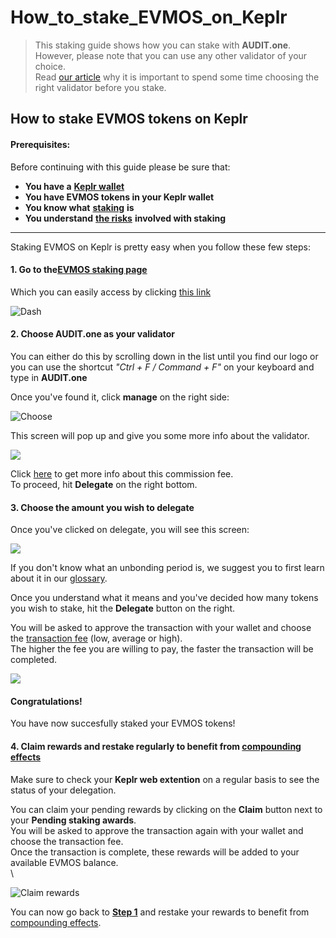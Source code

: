 # How\_to\_stake\_EVMOS\_on\_Keplr

> This staking guide shows how you can stake with **AUDIT.one**.\
> However, please note that you can use any other validator of your choice.\
> Read [our article](importance\_of\_choosing\_the\_right\_validator.md) why it is important to spend some time choosing the right validator before you stake.

## How to stake EVMOS tokens on Keplr

#### Prerequisites:

Before continuing with this guide please be sure that:

* **You have a** [**Keplr wallet**](../crypto-wallets/how\_to\_create\_a\_keplr\_wallet.md)
* **You have EVMOS tokens in your Keplr wallet**
* **You know what** [**staking**](what\_is\_staking.md) **is**
* **You understand** [**the risks**](risks\_of\_staking.md) **involved with staking**

***

Staking EVMOS on Keplr is pretty easy when you follow these few steps:

#### **1. Go to the**[**EVMOS staking page**](https://wallet.keplr.app/#/evmos/stake)

Which you can easily access by clicking [this link](https://wallet.keplr.app/#/evmos/stake)

![Dash](https://user-images.githubusercontent.com/95366163/156748404-f147c5f2-e21a-48b2-a03c-5576df9afa04.png)

#### **2. Choose AUDIT.one as your validator**

You can either do this by scrolling down in the list until you find our logo or you can use the shortcut _"Ctrl + F / Command + F"_ on your keyboard and type in **AUDIT.one**

Once you've found it, click **manage** on the right side:

![Choose](https://user-images.githubusercontent.com/95366163/156748462-0acda3e7-fb70-474e-90b3-2fbc42b1f52f.png)

This screen will pop up and give you some more info about the validator.

![](https://user-images.githubusercontent.com/95366163/156748513-b2b2fc31-82fe-408d-aa7c-d482edeb3422.png)

Click [here](validator\_fee.md) to get more info about this commission fee.\
To proceed, hit **Delegate** on the right bottom.

#### **3. Choose the amount you wish to delegate**

Once you've clicked on delegate, you will see this screen:

![](https://user-images.githubusercontent.com/95366163/156748582-c8b2f1e4-b1f0-4668-9edc-4034d81a0848.png)

If you don't know what an unbonding period is, we suggest you to first learn about it in our [glossary](unbonding\_period.md).

Once you understand what it means and you've decided how many tokens you wish to stake, hit the **Delegate** button on the right.

You will be asked to approve the transaction with your wallet and choose the [transaction fee](transaction\_fees.md) (low, average or high).\
The higher the fee you are willing to pay, the faster the transaction will be completed.

![](https://user-images.githubusercontent.com/95366163/156748680-33c7242f-44f8-41c7-85f4-43aecec19813.png)

#### **Congratulations!**

You have now succesfully staked your EVMOS tokens!

#### **4. Claim rewards and restake regularly to benefit from** [**compounding effects**](compounding\_interest.md)

Make sure to check your **Keplr web extention** on a regular basis to see the status of your delegation.

You can claim your pending rewards by clicking on the **Claim** button next to your **Pending staking awards**.\
You will be asked to approve the transaction again with your wallet and choose the transaction fee.\
Once the transaction is complete, these rewards will be added to your available EVMOS balance.\
\


![Claim rewards](https://user-images.githubusercontent.com/95366163/157229947-b89ca2bf-87c0-44a1-b923-ecef5be00741.png)

You can now go back to [**Step 1**](how\_to\_stake\_evmos\_on\_keplr.md#step1) and restake your rewards to benefit from [compounding effects](compounding\_interest.md).
